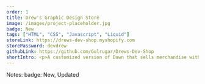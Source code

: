 ```yaml
---
order: 1
title: Drew's Graphic Design Store
image: /images/project-placeholder.jpg
badge: New
tags: ["HTML", "CSS", "Javascript", "Liquid"]
storeLink: https://drews-dev-shop.myshopify.com
storePassword: devdrew
githubLink: https://github.com/Gulrugar/Drews-Dev-Shop
shortIntro: <p>A customized version of Dawn that sells merchandise with graphic designs</p>
---
```


Notes:
badge: New, Updated
